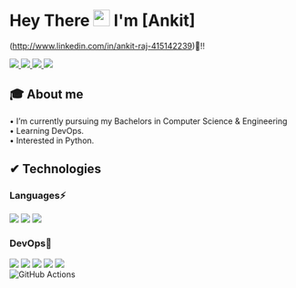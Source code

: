 #  Hey There <img src="https://github.com/TheDudeThatCode/TheDudeThatCode/blob/master/Assets/Hi.gif" width="29px"> I'm [Ankit]
(http://www.linkedin.com/in/ankit-raj-415142239)🦥!!

<a href="http://www.linkedin.com/in/ankit-raj-415142239">
  <img src="https://img.shields.io/badge/LinkedIn-0077B5?style=for-the-badge&logo=linkedin&logoColor=white" /> 
 </a> 
<a href="mailto:ankit.raz@outlook.com">
  <img src="https://img.shields.io/badge/Gmail-D14836?style=for-the-badge&logo=gmail&logoColor=white"   />
</a>
<a href="https://twitter.com/isAnkit_">
  <img src="https://img.shields.io/badge/Twitter-1DA1F2?style=for-the-badge&logo=twitter&logoColor=white"   />
</a>
 <a href="https://dev.to/ankitraj23">
  <img src="https://img.shields.io/badge/dev.to-0A0A0A?style=for-the-badge&logo=devdotto&logoColor=white" />
</a>
<!--- <a href="  ">
	<img src="https://img.shields.io/badge/YouTube-FF0000?style=for-the-badge&logo=youtube&logoColor=white" />
</a> -->
<br>

## 🎓 About me
• I’m currently pursuing my Bachelors in Computer Science & Engineering <br />
• Learning DevOps. <br/>
• Interested in Python.


##  ✔ Technologies 
 ### Languages⚡
<img src="https://img.shields.io/badge/Java-ED8B00?style=for-the-badge&logo=java&logoColor=white" /> <img src = "https://img.shields.io/badge/C%2B%2B-00599C?style=for-the-badge&logo=c%2B%2B&logoColor=white" /> <img src="https://img.shields.io/badge/Python-FFD43B?style=for-the-badge&logo=python&logoColor=darkgreen" />

### DevOps💙 
  <img src="https://img.shields.io/badge/Docker-2CA5E0?style=for-the-badge&logo=docker&logoColor=white"> <img src="https://img.shields.io/badge/kubernetes-326ce5.svg?&style=for-the-badge&logo=kubernetes&logoColor=white"> <img src="https://img.shields.io/badge/Git-F05032?style=for-the-badge&logo=git&logoColor=white"> <img src="https://img.shields.io/badge/GitHub-100000?style=for-the-badge&logo=github&logoColor=white"> 
<img src="https://img.shields.io/badge/Linux-FCC624?style=for-the-badge&logo=linux&logoColor=black" />  
![GitHub Actions](https://img.shields.io/badge/githubactions-%232671E5.svg?style=for-the-badge&logo=githubactions&logoColor=white)

